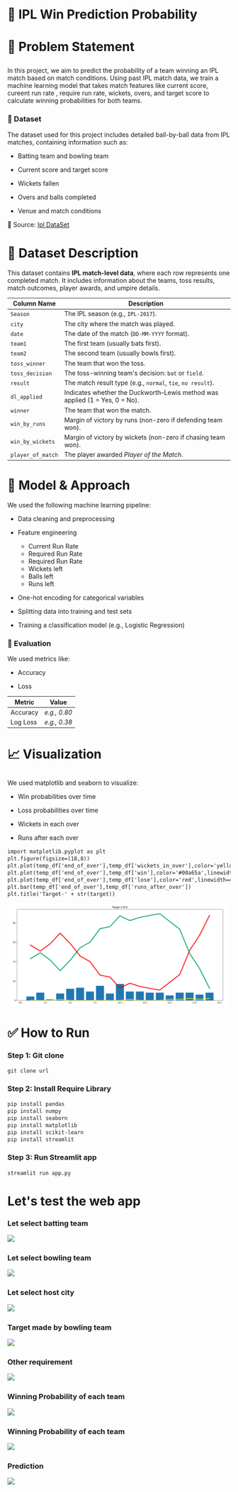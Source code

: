 # 🏏 IPL Win Prediction Probability

<h1>
  
📌 Problem Statement
</h1>
In this project, we aim to predict the probability of a team winning an IPL match based on  match conditions. Using past IPL match data, we train a machine learning model that takes match features like current score, cureent run rate , require run rate, wickets, overs, and target score to calculate winning probabilities for both teams.

<h3>
  
📂 Dataset
</h3>
The dataset used for this project includes detailed ball-by-ball data from IPL matches, containing information such as:

 - Batting team and bowling team

- Current score and target score

- Wickets fallen

- Overs and balls completed

- Venue and match conditions

📁 Source:  <a href = "https://www.kaggle.com/datasets/ramjidoolla/ipl-data-set">Ipl DataSet</a>

<h1>📄 Dataset Description</h1>

<p>
This dataset contains <strong>IPL match-level data</strong>, where each row represents one completed match. It includes information about the teams, toss results, match outcomes, player awards, and umpire details.
</p>

<table>
  <thead>
    <tr>
      <th>Column Name</th>
      <th>Description</th>
    </tr>
  </thead>
  <tbody>
    <tr>
      <td><code>Season</code></td>
      <td>The IPL season (e.g., <code>IPL-2017</code>).</td>
    </tr>
    <tr>
      <td><code>city</code></td>
      <td>The city where the match was played.</td>
    </tr>
    <tr>
      <td><code>date</code></td>
      <td>The date of the match (<code>DD-MM-YYYY</code> format).</td>
    </tr>
    <tr>
      <td><code>team1</code></td>
      <td>The first team (usually bats first).</td>
    </tr>
    <tr>
      <td><code>team2</code></td>
      <td>The second team (usually bowls first).</td>
    </tr>
    <tr>
      <td><code>toss_winner</code></td>
      <td>The team that won the toss.</td>
    </tr>
    <tr>
      <td><code>toss_decision</code></td>
      <td>The toss-winning team's decision: <code>bat</code> or <code>field</code>.</td>
    </tr>
    <tr>
      <td><code>result</code></td>
      <td>The match result type (e.g., <code>normal</code>, <code>tie</code>, <code>no result</code>).</td>
    </tr>
    <tr>
      <td><code>dl_applied</code></td>
      <td>Indicates whether the Duckworth–Lewis method was applied (1 = Yes, 0 = No).</td>
    </tr>
    <tr>
      <td><code>winner</code></td>
      <td>The team that won the match.</td>
    </tr>
    <tr>
      <td><code>win_by_runs</code></td>
      <td>Margin of victory by runs (non-zero if defending team won).</td>
    </tr>
    <tr>
      <td><code>win_by_wickets</code></td>
      <td>Margin of victory by wickets (non-zero if chasing team won).</td>
    </tr>
    <tr>
      <td><code>player_of_match</code></td>
      <td>The player awarded <em>Player of the Match</em>.</td>
    </tr>

</table>
      



<h1>🧠 Model & Approach</h1>

We used the following machine learning pipeline:

- Data cleaning and preprocessing

- Feature engineering

    - Current Run Rate
    - Required Run Rate
    - Required Run Rate
    - Wickets left
    - Balls left
    - Runs left

- One-hot encoding for categorical variables

- Splitting data into training and test sets

- Training a classification model (e.g., Logistic Regression)

<h3>
  
🧪 Evaluation
</h3>
We used metrics like:

- Accuracy

- Loss
  
| Metric        | Value        |
| ------------- | ------------ |
| Accuracy      | *e.g., 0.80* |
| Log Loss      | *e.g., 0.38* |

<h1>
  
📈 Visualization
</h1>
We used matplotlib and seaborn to visualize:

- Win probabilities over time

- Loss probabilities over time
  
- Wickets in each over

- Runs after each over

```
import matplotlib.pyplot as plt
plt.figure(figsize=(18,8))
plt.plot(temp_df['end_of_over'],temp_df['wickets_in_over'],color='yellow',linewidth=3)
plt.plot(temp_df['end_of_over'],temp_df['win'],color='#00a65a',linewidth=4)
plt.plot(temp_df['end_of_over'],temp_df['lose'],color='red',linewidth=4)
plt.bar(temp_df['end_of_over'],temp_df['runs_after_over'])
plt.title('Target-' + str(target))
```
<img src = "https://github.com/Vinit-joshi2/Ipl-win-predictions-probability/blob/main/Image1.png">


<h1>✅ How to Run </h1>
<h3>
  
Step 1: Git clone
</h3>

```
git clone url
````

<h3>Step 2: Install Require Library 
</h3>

```
pip install pandas
pip install numpy
pip install seaborn 
pip install matplotlib
pip install scikit-learn
pip install streamlit
```

<h3>
  
 Step 3:  Run Streamlit app
</h3>

```
streamlit run app.py
```

<h1>Let's test the web app</h1>

<h3>Let select batting team</h3>
<img src = "https://github.com/Vinit-joshi2/Ipl-win-predictions-probability/blob/main/web1.png">

<h3>Let select bowling team</h3>
<img src = "https://github.com/Vinit-joshi2/Ipl-win-predictions-probability/blob/main/web2.png">

<h3>Let select host city </h3>
<img src = "https://github.com/Vinit-joshi2/Ipl-win-predictions-probability/blob/main/web3.png">
 
<h3>Target made by bowling team</h3>
<img src = "https://github.com/Vinit-joshi2/Ipl-win-predictions-probability/blob/main/web4.png">
 
<h3>Other requirement</h3>
<img src = "https://github.com/Vinit-joshi2/Ipl-win-predictions-probability/blob/main/web5.png">

<h3>Winning Probability of each team</h3>
<img src = "https://github.com/Vinit-joshi2/Ipl-win-predictions-probability/blob/main/web6.png">

<h3>Winning Probability of each team</h3>
<img src = "https://github.com/Vinit-joshi2/Ipl-win-predictions-probability/blob/main/web6.png">

<h3>Prediction</h3>
<img src = "https://github.com/Vinit-joshi2/Ipl-win-predictions-probability/blob/main/web7.png">


 





